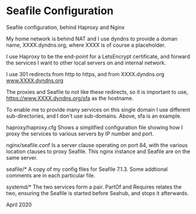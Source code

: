 # Seafile Configuration
Seafile configuration, behind Haproxy and Nginx

My home network is behind NAT and I use dyndns to provide a doman name, XXXX.dyndns.org, where XXXX is of course a placeholder.

I use Haproxy to be the end-point for a LetsEncrypt certificate, and forward the services I want to other local servers on and internal network.

I use  301 redirects from http to https, and from XXXX.dyndns.org www.XXXX.dyndns.org

The proxies and Seafile to not like these redirects, so it is important to use, https://www.XXXX.dyndns.org/sfa as the hostname.

To enable me to provide many services on this single domain I use different sub-directories, and I don't use sub-domains. Above, sfa is an example.

haproxy/haproxy.cfg
Shows a simplified configuration file showing how I proxy the services to various servers by IP number and port.

nginx/seafile.conf
Is a server clause operating on port 84, with the various location clauses to proxy Seafile. This nginx instance and Seafile are on the same server.

seafile/*
A copy of my config files for Seafile 7.1.3. Some addtional comments are in each particular file.

systemd/*
The two services form a pair. PartOf and Requires relates the two, ensuring the Seafile is started before Seahub, and stops it afterwards.

April 2020

